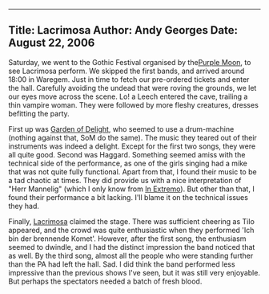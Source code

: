 -----
Title:  Lacrimosa
Author: Andy Georges
Date: August 22, 2006
-----







Saturday, we went to the Gothic Festival organised by the[Purple
Moon](http://www.purplemoon.be/), to see Lacrimosa perform. We skipped
the first bands, and arrived around 18:00 in Waregem. Just in time to
fetch our pre-ordered tickets and enter the hall. Carefully avoiding the
undead that were roving the grounds, we let our eyes move across the
scene. Lo! a Leech entered the cave, trailing a thin vampire woman. They
were followed by more fleshy creatures, dresses befitting the party.


First up was [Garden of Delight](http://www.garden-of-delight.2xs.de/),
who seemed to use a drum-machine (nothing against that, SoM do the
same). The music they teared out of their instruments was indeed a
delight. Except for the first two songs, they were all quite good.
Second was Haggard. Something seemed amiss with the technical side of
the performance, as one of the girls singing had a mike that was not
quite fully functional. Apart from that, I found their music to be a tad
chaotic at times. They did provide us with a nice interpretation of
"Herr Mannelig" (which I only know from [In
Extremo](http://www.inextremo.de/home.php3?IE=1)). But other than that,
I found their performance a bit lacking. I'll blame it on the technical
issues they had.


Finally, [Lacrimosa](http://www.lacrimosa.com/e/index.htm) claimed the
stage. There was sufficient cheering as Tilo appeared, and the crowd was
quite enthusiastic when they performed 'Ich bin der brennende Komet'.
However, after the first song, the enthusiasm seemed to dwindle, and I
had the distinct impression the band noticed that as well. By the third
song, almost all the people who were standing further than the PA had
left the hall. Sad. I did think the band performed less impressive than
the previous shows I've seen, but it was still very enjoyable. But
perhaps the spectators needed a batch of fresh blood.




